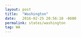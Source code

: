 ```yaml
---
layout: post
title:  "Washington"
date:   2016-02-25 20:56:10 -0600
permalink: states/washington
tag: WA
---
```

